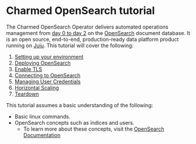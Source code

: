 # Charmed OpenSearch tutorial
The Charmed OpenSearch Operator delivers automated operations management from [day 0 to day 2](https://codilime.com/blog/day-0-day-1-day-2-the-software-lifecycle-in-the-cloud-age/) on the [OpenSearch](https://github.com/opensearch-project/OpenSearch/) document database. It is an open source, end-to-end, production-ready data platform product running on [Juju](https://juju.is/). This tutorial will cover the following:

1. [Setting up your environment](/t/charmed-opensearch-tutorial-setup-environment/9724)
2. [Deploying OpenSearch](/t/charmed-opensearch-tutorial-deploy-opensearch/9716)
3. [Enable TLS](/t/charmed-opensearch-tutorial-enable-tls/9718)
4. [Connecting to OpenSearch](/t/charmed-opensearch-tutorial-connecting-to-opensearch/9714)
5. [Managing User Credentials](/t/charmed-opensearch-tutorial-user-management/9728)
6. [Horizontal Scaling](/t/charmed-opensearch-tutorial-horizontal-scaling/9720)
7. [Teardown](/t/charmed-opensearch-tutorial-teardown/9726)

This tutorial assumes a basic understanding of the following:

- Basic linux commands.
- OpenSearch concepts such as indices and users.
  - To learn more about these concepts, visit the [OpenSearch Documentation](https://opensearch.org/docs/latest/)

